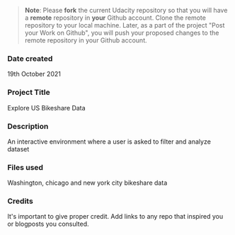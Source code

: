 >**Note**: Please **fork** the current Udacity repository so that you will have a **remote** repository in **your** Github account. Clone the remote repository to your local machine. Later, as a part of the project "Post your Work on Github", you will push your proposed changes to the remote repository in your Github account.

### Date created
19th October 2021

### Project Title
Explore US Bikeshare Data

### Description
An interactive environment where a user is asked to filter and analyze dataset

### Files used
Washington, chicago and new york city bikeshare data
### Credits
It's important to give proper credit. Add links to any repo that inspired you or blogposts you consulted.

